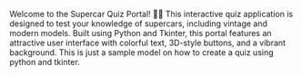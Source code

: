 Welcome to the Supercar Quiz Portal! 🚗💨 This interactive quiz application is designed to test your knowledge of supercars, including vintage and modern models. Built using Python and Tkinter, this portal features an attractive user interface with colorful text, 3D-style buttons, and a vibrant background. This is just a sample model on how to create a quiz using python and tkinter.
